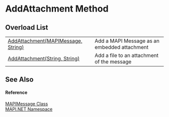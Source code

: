 # AddAttachment Method


## Overload List
<table>
<tr>
<td><a href="1765fead-b169-6264-d868-a6bc15370e4a.md">AddAttachment(MAPIMessage, String)</a></td>
<td>Add a MAPI Message as an embedded attachment</td></tr>
<tr>
<td><a href="c2ec3dad-b1e3-cde4-091a-3a3a75d9feaa.md">AddAttachment(String, String)</a></td>
<td>Add a file to an attachment of the message</td></tr>
</table>

## See Also


#### Reference
<a href="29b8d96c-1ec2-828d-35a5-fae12d8802c8.md">MAPIMessage Class</a>  
<a href="5bef4637-66f8-16d4-e5f4-4d0da57a1538.md">MAPI.NET Namespace</a>  
